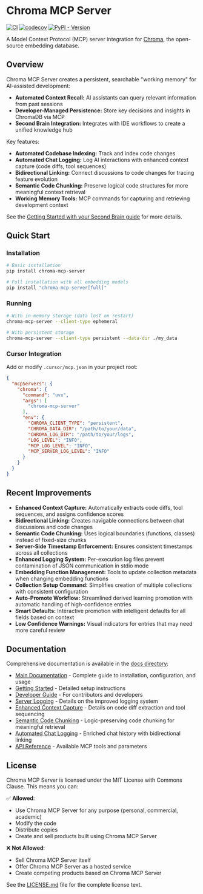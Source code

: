 # Chroma MCP Server

[![CI](https://github.com/djm81/chroma_mcp_server/actions/workflows/tests.yml/badge.svg)](https://github.com/djm81/chroma_mcp_server/actions/workflows/tests.yml)
[![codecov](https://codecov.io/gh/djm81/chroma_mcp_server/branch/main/graph/badge.svg)](https://codecov.io/gh/djm81/chroma_mcp_server)
[![PyPI - Version](https://img.shields.io/pypi/v/chroma-mcp-server?color=blue)](https://pypi.org/project/chroma-mcp-server)

A Model Context Protocol (MCP) server integration for [Chroma](https://www.trychroma.com/), the open-source embedding database.

## Overview

Chroma MCP Server creates a persistent, searchable "working memory" for AI-assisted development:

- **Automated Context Recall:** AI assistants can query relevant information from past sessions
- **Developer-Managed Persistence:** Store key decisions and insights in ChromaDB via MCP
- **Second Brain Integration:** Integrates with IDE workflows to create a unified knowledge hub

Key features:

- **Automated Codebase Indexing:** Track and index code changes
- **Automated Chat Logging:** Log AI interactions with enhanced context capture (code diffs, tool sequences)
- **Bidirectional Linking:** Connect discussions to code changes for tracing feature evolution
- **Semantic Code Chunking:** Preserve logical code structures for more meaningful context retrieval
- **Working Memory Tools:** MCP commands for capturing and retrieving development context

See the [Getting Started with your Second Brain guide](docs/getting_started_second_brain.md) for more details.

## Quick Start

### Installation

```bash
# Basic installation
pip install chroma-mcp-server

# Full installation with all embedding models
pip install "chroma-mcp-server[full]"
```

### Running

```bash
# With in-memory storage (data lost on restart)
chroma-mcp-server --client-type ephemeral

# With persistent storage
chroma-mcp-server --client-type persistent --data-dir ./my_data
```

### Cursor Integration

Add or modify `.cursor/mcp.json` in your project root:

```json
{
  "mcpServers": {
    "chroma": {
      "command": "uvx",
      "args": [
        "chroma-mcp-server"
      ],
      "env": {
        "CHROMA_CLIENT_TYPE": "persistent",
        "CHROMA_DATA_DIR": "/path/to/your/data",
        "CHROMA_LOG_DIR": "/path/to/your/logs",
        "LOG_LEVEL": "INFO",
        "MCP_LOG_LEVEL": "INFO",
        "MCP_SERVER_LOG_LEVEL": "INFO"
      }
    }
  }
}
```

## Recent Improvements

- **Enhanced Context Capture:** Automatically extracts code diffs, tool sequences, and assigns confidence scores
- **Bidirectional Linking:** Creates navigable connections between chat discussions and code changes
- **Semantic Code Chunking:** Uses logical boundaries (functions, classes) instead of fixed-size chunks
- **Server-Side Timestamp Enforcement:** Ensures consistent timestamps across all collections
- **Enhanced Logging System:** Per-execution log files prevent contamination of JSON communication in stdio mode
- **Embedding Function Management:** Tools to update collection metadata when changing embedding functions
- **Collection Setup Command:** Simplifies creation of multiple collections with consistent configuration
- **Auto-Promote Workflow:** Streamlined derived learning promotion with automatic handling of high-confidence entries
- **Smart Defaults:** Interactive promotion with intelligent defaults for all fields based on context
- **Low Confidence Warnings:** Visual indicators for entries that may need more careful review

## Documentation

Comprehensive documentation is available in the [docs directory](docs/):

- [Main Documentation](docs/README.md) - Complete guide to installation, configuration, and usage
- [Getting Started](docs/getting_started.md) - Detailed setup instructions
- [Developer Guide](docs/developer_guide.md) - For contributors and developers
- [Server Logging](docs/logging/server_logging.md) - Details on the improved logging system
- [Enhanced Context Capture](docs/usage/enhanced_context_capture.md) - Details on code diff extraction and tool sequencing
- [Semantic Code Chunking](docs/usage/semantic_chunking.md) - Logic-preserving code chunking for meaningful retrieval
- [Automated Chat Logging](docs/integration/automated_chat_logging.md) - Enriched chat history with bidirectional linking
- [API Reference](docs/api_reference.md) - Available MCP tools and parameters

## License

Chroma MCP Server is licensed under the MIT License with Commons Clause. This means you can:

✅ **Allowed**:

- Use Chroma MCP Server for any purpose (personal, commercial, academic)
- Modify the code
- Distribute copies
- Create and sell products built using Chroma MCP Server

❌ **Not Allowed**:

- Sell Chroma MCP Server itself
- Offer Chroma MCP Server as a hosted service
- Create competing products based on Chroma MCP Server

See the [LICENSE.md](LICENSE.md) file for the complete license text.
